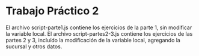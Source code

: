 # Trabajo Práctico 2
El archivo script-parte1.js contiene los ejercicios de la parte 1, sin modificar la variable local. 
El archivo script-partes2-3.js contiene los ejercicios de las partes 2 y 3, incluído la modificación de la variable local, agregando la sucursal y otros datos.
